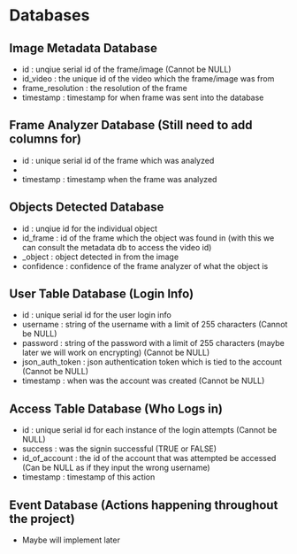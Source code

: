 # Databases
## Image Metadata Database
- id : unqiue serial id of the frame/image (Cannot be NULL)
- id_video : the unique id of the video which the frame/image was from
- frame_resolution : the resolution of the frame
- timestamp : timestamp for when frame was sent into the database

## Frame Analyzer Database (Still need to add columns for)
- id : unique serial id of the frame which was analyzed
- 
- timestamp : timestamp when the frame was analyzed

## Objects Detected Database
- id : unqiue id for the individual object
- id_frame : id of the frame which the object was found in (with this we can consult the metadata db to access the video id)
- _object : object detected in from the image
- confidence : confidence of the frame analyzer of what the object is


## User Table Database (Login Info)
- id : unique serial id for the user login info
- username : string of the username with a limit of 255 characters (Cannot be NULL)
- password : string of the password with a limit of 255 characters (maybe later we will work on encrypting) (Cannot be NULL)
- json_auth_token : json authentication token which is tied to the account (Cannot be NULL)
- timestamp : when was the account was created (Cannot be NULL)

## Access Table Database (Who Logs in)
- id : unique serial id for each instance of the login attempts (Cannot be NULL)
- success : was the signin successful (TRUE or FALSE)
- id_of_account : the id of the account that was attempted be accessed (Can be NULL as if they input the wrong username)
- timestamp : timestamp of this action

## Event Database (Actions happening throughout the project)
- Maybe will implement later